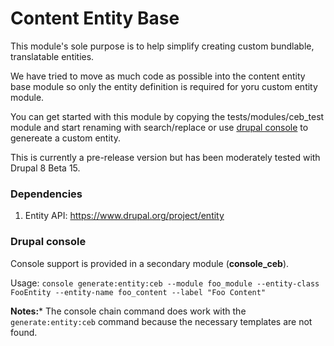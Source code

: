 Content Entity Base
===================

This module's sole purpose is to help simplify creating custom bundlable, translatable entities. 

We have tried to move as much code as possible into the content entity base module so only the entity definition is required for yoru custom entity module. 

You can get started with this module by copying the tests/modules/ceb_test module and start renaming with search/replace or use [drupal console](https://github.com/hechoendrupal/DrupalConsole) to genereate a custom entity.

This is currently a pre-release version but has been moderately tested with Drupal 8 Beta 15. 

### Dependencies ###

1. Entity API: https://www.drupal.org/project/entity

### Drupal console ###

Console support is provided in a secondary module (**console_ceb**).

Usage: `console generate:entity:ceb --module foo_module --entity-class FooEntity --entity-name foo_content --label "Foo Content"`

**Notes:*** The console chain command does work with the `generate:entity:ceb` command because the necessary templates are not found.
